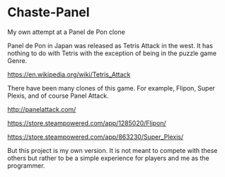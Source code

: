 # Chaste-Panel
My own attempt at a Panel de Pon clone

Panel de Pon in Japan was released as Tetris Attack in the west. It has nothing to do with Tetris with the exception of being in the puzzle game Genre.

https://en.wikipedia.org/wiki/Tetris_Attack

There have been many clones of this game. For example, Flipon, Super Plexis, and of course Panel Attack.

http://panelattack.com/

https://store.steampowered.com/app/1285020/Flipon/

https://store.steampowered.com/app/863230/Super_Plexis/

But this project is my own version. It is not meant to compete with these others but rather to be a simple experience for players and me as the programmer.
